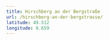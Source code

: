 ```yaml
---
title: Hirschberg an der Bergstraße
url: /hirschberg-an-der-bergstrasse/
latitude: 49.512
longitude: 8.659
---
```

